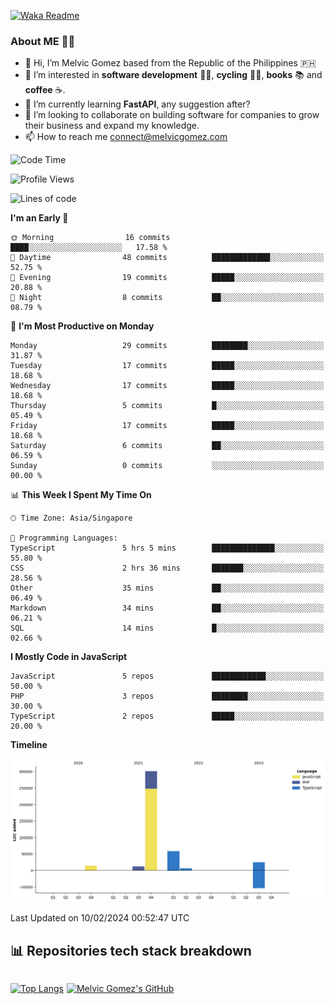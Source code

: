 [![Waka Readme](https://github.com/melvicgomez/melvicgomez/actions/workflows/main.yml/badge.svg)](https://github.com/melvicgomez/melvicgomez/actions/workflows/main.yml)

### **About ME 🚴🏻** 
- 👋 Hi, I’m Melvic Gomez based from the Republic of the Philippines 🇵🇭
- 👀 I’m interested in **software development** 👨‍💻, **cycling** 🚴‍♂️, **books** 📚 and **coffee** ☕. 
- 🌱 I’m currently learning **FastAPI**, any suggestion after?
- 💞️ I’m looking to collaborate on building software for companies to grow their business and expand my knowledge.
- 📫 How to reach me <connect@melvicgomez.com>
 
<!--START_SECTION:waka-->
![Code Time](http://img.shields.io/badge/Code%20Time-2%2C821%20hrs%2058%20mins-blue)

![Profile Views](http://img.shields.io/badge/Profile%20Views-0-blue)

![Lines of code](https://img.shields.io/badge/From%20Hello%20World%20I%27ve%20Written-414.1%20thousand%20lines%20of%20code-blue)

**I'm an Early 🐤** 

```text
🌞 Morning                16 commits          ████░░░░░░░░░░░░░░░░░░░░░   17.58 % 
🌆 Daytime                48 commits          █████████████░░░░░░░░░░░░   52.75 % 
🌃 Evening                19 commits          █████░░░░░░░░░░░░░░░░░░░░   20.88 % 
🌙 Night                  8 commits           ██░░░░░░░░░░░░░░░░░░░░░░░   08.79 % 
```
📅 **I'm Most Productive on Monday** 

```text
Monday                   29 commits          ████████░░░░░░░░░░░░░░░░░   31.87 % 
Tuesday                  17 commits          █████░░░░░░░░░░░░░░░░░░░░   18.68 % 
Wednesday                17 commits          █████░░░░░░░░░░░░░░░░░░░░   18.68 % 
Thursday                 5 commits           █░░░░░░░░░░░░░░░░░░░░░░░░   05.49 % 
Friday                   17 commits          █████░░░░░░░░░░░░░░░░░░░░   18.68 % 
Saturday                 6 commits           ██░░░░░░░░░░░░░░░░░░░░░░░   06.59 % 
Sunday                   0 commits           ░░░░░░░░░░░░░░░░░░░░░░░░░   00.00 % 
```


📊 **This Week I Spent My Time On** 

```text
🕑︎ Time Zone: Asia/Singapore

💬 Programming Languages: 
TypeScript               5 hrs 5 mins        ██████████████░░░░░░░░░░░   55.80 % 
CSS                      2 hrs 36 mins       ███████░░░░░░░░░░░░░░░░░░   28.56 % 
Other                    35 mins             ██░░░░░░░░░░░░░░░░░░░░░░░   06.49 % 
Markdown                 34 mins             ██░░░░░░░░░░░░░░░░░░░░░░░   06.21 % 
SQL                      14 mins             █░░░░░░░░░░░░░░░░░░░░░░░░   02.66 % 
```

**I Mostly Code in JavaScript** 

```text
JavaScript               5 repos             ████████████░░░░░░░░░░░░░   50.00 % 
PHP                      3 repos             ████████░░░░░░░░░░░░░░░░░   30.00 % 
TypeScript               2 repos             █████░░░░░░░░░░░░░░░░░░░░   20.00 % 
```



**Timeline**

![Lines of Code chart](https://raw.githubusercontent.com/melvicgomez/melvicgomez/master/assets/bar_graph.png)


 Last Updated on 10/02/2024 00:52:47 UTC
<!--END_SECTION:waka-->


## 📊 Repositories tech stack breakdown
<div style="display:inline-flex;">

<div style="margin-right:5px;">

[![Top Langs](https://github-readme-stats.vercel.app/api/top-langs/?username=melvicgomez&count_private=true&show_icons=true&bg_color=202124&title_color=D12A1E&icon_color=FAD127&text_color=ffffff)](https://melvicgomez.com)
</div>

[![Melvic Gomez's GitHub](https://github-readme-stats.vercel.app/api?username=melvicgomez&count_private=true&show_icons=true&bg_color=202124&title_color=D12A1E&icon_color=FAD127&text_color=ffffff)](https://github.com/melvicgomez)
<div>
